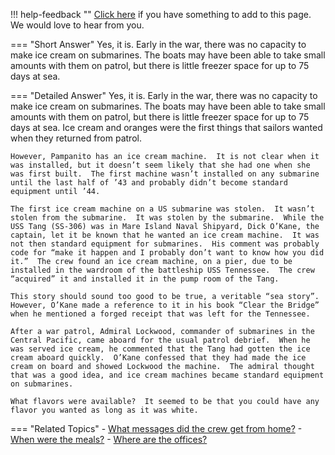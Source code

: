 !!! help-feedback ""
    [Click here](https://other.example.com/feedback) if you have something to add to this page. We would love to hear from you.

=== "Short Answer"
    Yes, it is. Early in the war, there was no capacity to make ice cream on submarines. The boats may have been able to take small amounts with them on patrol, but there is little freezer space for up to 75 days at sea.

=== "Detailed Answer"
    Yes, it is.  Early in the war, there was no capacity to make ice cream on submarines.  The boats may have been able to take small amounts with them on patrol, but there is little freezer space for up to 75 days at sea.  Ice cream and oranges were the first things that sailors wanted when they returned from patrol.
    
    However, Pampanito has an ice cream machine.  It is not clear when it was installed, but it doesn’t seem likely that she had one when she was first built.  The first machine wasn’t installed on any submarine until the last half of ’43 and probably didn’t become standard equipment until ’44.
    
    The first ice cream machine on a US submarine was stolen.  It wasn’t stolen from the submarine.  It was stolen by the submarine.  While the USS Tang (SS-306) was in Mare Island Naval Shipyard, Dick O’Kane, the captain, let it be known that he wanted an ice cream machine.  It was not then standard equipment for submarines.  His comment was probably code for “make it happen and I probably don’t want to know how you did it.”  The crew found an ice cream machine, on a pier, due to be installed in the wardroom of the battleship USS Tennessee.  The crew “acquired” it and installed it in the pump room of the Tang.
    
    This story should sound too good to be true, a veritable “sea story”.  However, O’Kane made a reference to it in his book “Clear the Bridge” when he mentioned a forged receipt that was left for the Tennessee.
    
    After a war patrol, Admiral Lockwood, commander of submarines in the Central Pacific, came aboard for the usual patrol debrief.  When he was served ice cream, he commented that the Tang had gotten the ice cream aboard quickly.  O’Kane confessed that they had made the ice cream on board and showed Lockwood the machine.  The admiral thought that was a good idea, and ice cream machines became standard equipment on submarines.
    
    What flavors were available?  It seemed to be that you could have any flavor you wanted as long as it was white.

=== "Related Topics"
    - [What messages did the crew get from home?](./what-messages-did-the-crew-get-from-home.md)
    - [When were the meals?](./when-were-the-meals.md)
    - [Where are the offices?](./where-are-the-offices.md)

